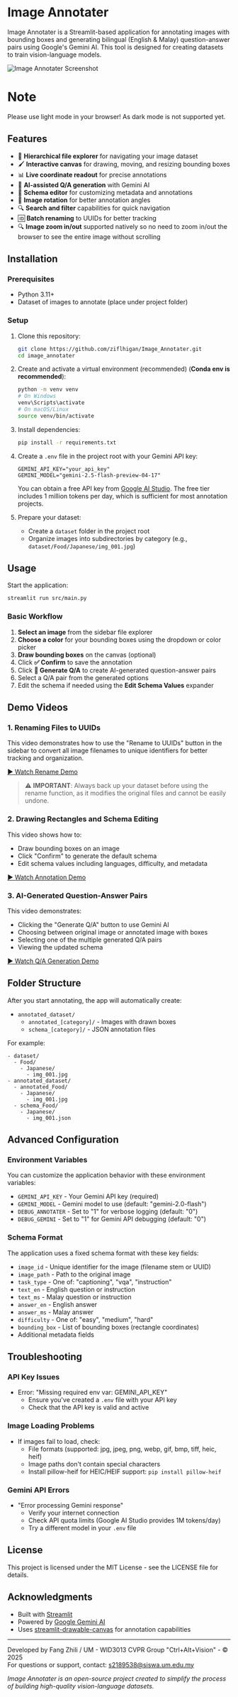 # Image Annotater

Image Annotater is a Streamlit-based application for annotating images with bounding boxes and generating bilingual 
(English & Malay) question-answer pairs using Google's Gemini AI. This tool is designed for creating datasets to train vision-language models.

![Image Annotater Screenshot](assets/img.png)

# Note
Please use light mode in your browser! As dark mode is not supported yet.

## Features

- 📂 **Hierarchical file explorer** for navigating your image dataset
- 🖌️ **Interactive canvas** for drawing, moving, and resizing bounding boxes
- 📊 **Live coordinate readout** for precise annotations
- 🤖 **AI-assisted Q/A generation** with Gemini AI
- 📝 **Schema editor** for customizing metadata and annotations
- 🔄 **Image rotation** for better annotation angles
- 🔍 **Search and filter** capabilities for quick navigation
- 🆔 **Batch renaming** to UUIDs for better tracking
- 🔍 **Image zoom in/out** supported natively so no need to zoom in/out the browser to see the entire 
image without scrolling 

## Installation

### Prerequisites

- Python 3.11+
- Dataset of images to annotate (place under project folder)

### Setup

1. Clone this repository:
   ```bash
   git clone https://github.com/ziflhigan/Image_Annotater.git
   cd image_annotater
   ```

2. Create and activate a virtual environment (recommended) (**Conda env is recommended**):
   ```bash
   python -m venv venv
   # On Windows
   venv\Scripts\activate
   # On macOS/Linux
   source venv/bin/activate
   ```

3. Install dependencies:
   ```bash
   pip install -r requirements.txt
   ```

4. Create a `.env` file in the project root with your Gemini API key:
   ```
   GEMINI_API_KEY="your_api_key"
   GEMINI_MODEL="gemini-2.5-flash-preview-04-17"
   ```
   
   You can obtain a free API key from [Google AI Studio](https://aistudio.google.com/apikey). The free tier includes 1 million tokens per day, which is sufficient for most annotation projects.

5. Prepare your dataset:
   - Create a `dataset` folder in the project root
   - Organize images into subdirectories by category (e.g., `dataset/Food/Japanese/img_001.jpg`)

## Usage

Start the application:
```bash
streamlit run src/main.py
```

### Basic Workflow

1. **Select an image** from the sidebar file explorer
2. **Choose a color** for your bounding boxes using the dropdown or color picker
3. **Draw bounding boxes** on the canvas (optional)
4. Click **✅ Confirm** to save the annotation
5. Click **🤖 Generate Q/A** to create AI-generated question-answer pairs
6. Select a Q/A pair from the generated options
7. Edit the schema if needed using the **Edit Schema Values** expander

## Demo Videos

### 1. Renaming Files to UUIDs

This video demonstrates how to use the "Rename to UUIDs" button in the sidebar to convert all image filenames to unique identifiers for better tracking and organization.

[▶️ Watch Rename Demo](assets/rename_demo.mp4)

> ⚠️ **IMPORTANT**: Always back up your dataset before using the rename function, as it modifies the original files and cannot be easily undone.

### 2. Drawing Rectangles and Schema Editing

This video shows how to:
- Draw bounding boxes on an image
- Click "Confirm" to generate the default schema
- Edit schema values including languages, difficulty, and metadata

[▶️ Watch Annotation Demo](assets/annotation_demo.mp4)

### 3. AI-Generated Question-Answer Pairs

This video demonstrates:
- Clicking the "Generate Q/A" button to use Gemini AI
- Choosing between original image or annotated image with boxes
- Selecting one of the multiple generated Q/A pairs
- Viewing the updated schema

[▶️ Watch Q/A Generation Demo](assets/qa_generation_demo.mp4)

## Folder Structure

After you start annotating, the app will automatically create:

- `annotated_dataset/` 
  - `annotated_[category]/` - Images with drawn boxes
  - `schema_[category]/` - JSON annotation files

For example:
```
- dataset/
  - Food/
    - Japanese/
      - img_001.jpg
- annotated_dataset/
  - annotated_Food/
    - Japanese/
      - img_001.jpg
  - schema_Food/
    - Japanese/
      - img_001.json
```

## Advanced Configuration

### Environment Variables

You can customize the application behavior with these environment variables:

- `GEMINI_API_KEY` - Your Gemini API key (required)
- `GEMINI_MODEL` - Gemini model to use (default: "gemini-2.0-flash")
- `DEBUG_ANNOTATER` - Set to "1" for verbose logging (default: "0")
- `DEBUG_GEMINI` - Set to "1" for Gemini API debugging (default: "0")

### Schema Format

The application uses a fixed schema format with these key fields:

- `image_id` - Unique identifier for the image (filename stem or UUID)
- `image_path` - Path to the original image
- `task_type` - One of: "captioning", "vqa", "instruction"
- `text_en` - English question or instruction
- `text_ms` - Malay question or instruction
- `answer_en` - English answer
- `answer_ms` - Malay answer
- `difficulty` - One of: "easy", "medium", "hard"
- `bounding_box` - List of bounding boxes (rectangle coordinates)
- Additional metadata fields

## Troubleshooting

### API Key Issues

- Error: "Missing required env var: GEMINI_API_KEY"
  - Ensure you've created a `.env` file with your API key
  - Check that the API key is valid and active

### Image Loading Problems

- If images fail to load, check:
  - File formats (supported: jpg, jpeg, png, webp, gif, bmp, tiff, heic, heif)
  - Image paths don't contain special characters
  - Install pillow-heif for HEIC/HEIF support: `pip install pillow-heif`

### Gemini API Errors

- "Error processing Gemini response"
  - Verify your internet connection
  - Check API quota limits (Google AI Studio provides 1M tokens/day)
  - Try a different model in your `.env` file

## License

This project is licensed under the MIT License - see the LICENSE file for details.

## Acknowledgments

- Built with [Streamlit](https://streamlit.io/)
- Powered by [Google Gemini AI](https://deepmind.google/technologies/gemini/)
- Uses [streamlit-drawable-canvas](https://github.com/andfanilo/streamlit-drawable-canvas) for annotation capabilities

---

Developed by Fang Zhili / UM - WID3013 CVPR Group "Ctrl+Alt+Vision" - © 2025  
For questions or support, contact: s2189538@siswa.um.edu.my


*Image Annotater is an open-source project created to simplify the process of building high-quality vision-language datasets.*